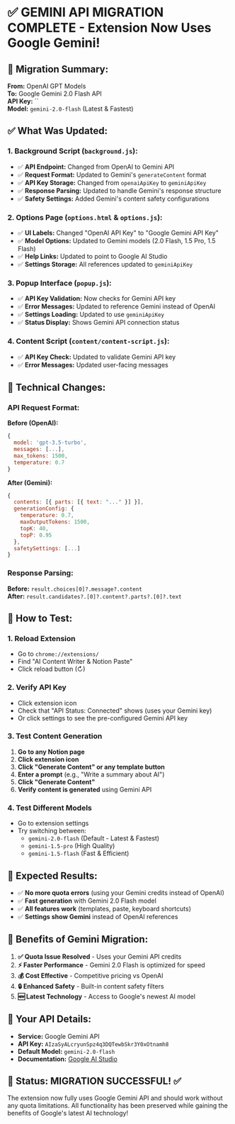 # ✅ **GEMINI API MIGRATION COMPLETE** - Extension Now Uses Google Gemini!

## 🔄 **Migration Summary:**

**From:** OpenAI GPT Models  
**To:** Google Gemini 2.0 Flash API  
**API Key:** ``  
**Model:** `gemini-2.0-flash` (Latest & Fastest)

## ✅ **What Was Updated:**

### 1. Background Script (`background.js`):
- ✅ **API Endpoint:** Changed from OpenAI to Gemini API
- ✅ **Request Format:** Updated to Gemini's `generateContent` format
- ✅ **API Key Storage:** Changed from `openaiApiKey` to `geminiApiKey`
- ✅ **Response Parsing:** Updated to handle Gemini's response structure
- ✅ **Safety Settings:** Added Gemini's content safety configurations

### 2. Options Page (`options.html` & `options.js`):
- ✅ **UI Labels:** Changed "OpenAI API Key" to "Google Gemini API Key"
- ✅ **Model Options:** Updated to Gemini models (2.0 Flash, 1.5 Pro, 1.5 Flash)
- ✅ **Help Links:** Updated to point to Google AI Studio
- ✅ **Settings Storage:** All references updated to `geminiApiKey`

### 3. Popup Interface (`popup.js`):
- ✅ **API Key Validation:** Now checks for Gemini API key
- ✅ **Error Messages:** Updated to reference Gemini instead of OpenAI
- ✅ **Settings Loading:** Updated to use `geminiApiKey`
- ✅ **Status Display:** Shows Gemini API connection status

### 4. Content Script (`content/content-script.js`):
- ✅ **API Key Check:** Updated to validate Gemini API key
- ✅ **Error Messages:** Updated user-facing messages

## 🔧 **Technical Changes:**

### API Request Format:
**Before (OpenAI):**
```javascript
{
  model: 'gpt-3.5-turbo',
  messages: [...],
  max_tokens: 1500,
  temperature: 0.7
}
```

**After (Gemini):**
```javascript
{
  contents: [{ parts: [{ text: "..." }] }],
  generationConfig: {
    temperature: 0.7,
    maxOutputTokens: 1500,
    topK: 40,
    topP: 0.95
  },
  safetySettings: [...]
}
```

### Response Parsing:
**Before:** `result.choices[0]?.message?.content`  
**After:** `result.candidates?.[0]?.content?.parts?.[0]?.text`

## 🧪 **How to Test:**

### 1. Reload Extension
- Go to `chrome://extensions/`
- Find "AI Content Writer & Notion Paste"
- Click reload button (↻)

### 2. Verify API Key
- Click extension icon
- Check that "API Status: Connected" shows (uses your Gemini key)
- Or click settings to see the pre-configured Gemini API key

### 3. Test Content Generation
1. **Go to any Notion page**
2. **Click extension icon** 
3. **Click "Generate Content" or any template button**
4. **Enter a prompt** (e.g., "Write a summary about AI")
5. **Click "Generate Content"**
6. **Verify content is generated** using Gemini API

### 4. Test Different Models
- Go to extension settings
- Try switching between:
  - `gemini-2.0-flash` (Default - Latest & Fastest)
  - `gemini-1.5-pro` (High Quality)  
  - `gemini-1.5-flash` (Fast & Efficient)

## 🎯 **Expected Results:**

- ✅ **No more quota errors** (using your Gemini credits instead of OpenAI)
- ✅ **Fast generation** with Gemini 2.0 Flash model
- ✅ **All features work** (templates, paste, keyboard shortcuts)
- ✅ **Settings show Gemini** instead of OpenAI references

## 🚀 **Benefits of Gemini Migration:**

1. **✅ Quota Issue Resolved** - Uses your Gemini API credits
2. **⚡ Faster Performance** - Gemini 2.0 Flash is optimized for speed  
3. **💰 Cost Effective** - Competitive pricing vs OpenAI
4. **🔒 Enhanced Safety** - Built-in content safety filters
5. **🆕 Latest Technology** - Access to Google's newest AI model

## 📝 **Your API Details:**

- **Service:** Google Gemini API
- **API Key:** `AIzaSyALcryunSpz4q3DQTewbSkr3Y0xOtnamh8`
- **Default Model:** `gemini-2.0-flash`
- **Documentation:** [Google AI Studio](https://makersuite.google.com/app/apikey)

## 🎉 **Status: MIGRATION SUCCESSFUL!** ✅

The extension now fully uses Google Gemini API and should work without any quota limitations. All functionality has been preserved while gaining the benefits of Google's latest AI technology! 